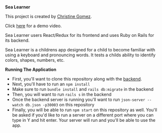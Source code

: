 **Sea Learner**

This project is created by [Christine Gomez](https://www.linkedin.com/in/christine-gomez/).

Click [here](https://www.youtube.com/watch?v=y-aZkFSJ6pU) for a demo video.

Sea Learner users React/Redux for its frontend and uses Ruby on Rails for its backend.

Sea Learner is a childrens app designed for a child to become familiar with using a keyboard and pronouncing words. It tests a childs ability to identify colors, shapes, numbers, etc.

**Running The Application**
- First, you'll want to clone this repository along with the [backend](https://github.com/christine1226/SeaCardBackend).
- Next, you'll have to run an `npm install`
- Make sure to run  `bundle install` and  `rails db:migrate` in the backend
- Then, you will want to run `rails s` in the backend
- Once the backend server is running you'll want to run `json-server --watch db.json -p30003` on this repository
- Finally, you will be able to run `npm start` on this repository as well. You'll be asked if you'd like to run a server on a different port where you can type in Y and hit enter. Your server will run and you'll be able to use the app.
